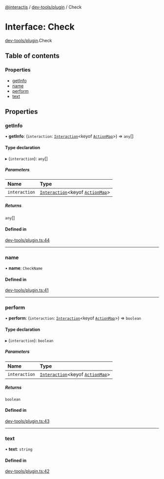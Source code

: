 [@interactjs](../README.md) / [dev-tools/plugin](../modules/dev_tools_plugin.md) / Check

# Interface: Check

[dev-tools/plugin](../modules/dev_tools_plugin.md).Check

## Table of contents

### Properties

- [getInfo](dev_tools_plugin.Check.md#getinfo)
- [name](dev_tools_plugin.Check.md#name)
- [perform](dev_tools_plugin.Check.md#perform)
- [text](dev_tools_plugin.Check.md#text)

## Properties

### getInfo

• **getInfo**: (`interaction`: [`Interaction`](../classes/core_Interaction.Interaction.md)\<keyof [`ActionMap`](core_types.ActionMap.md)\>) => `any`[]

#### Type declaration

▸ (`interaction`): `any`[]

##### Parameters

| Name | Type |
| :------ | :------ |
| `interaction` | [`Interaction`](../classes/core_Interaction.Interaction.md)\<keyof [`ActionMap`](core_types.ActionMap.md)\> |

##### Returns

`any`[]

#### Defined in

[dev-tools/plugin.ts:44](https://github.com/ehtick/interact.js/blob/d3d4746/packages/@interactjs/dev-tools/plugin.ts#L44)

___

### name

• **name**: `CheckName`

#### Defined in

[dev-tools/plugin.ts:41](https://github.com/ehtick/interact.js/blob/d3d4746/packages/@interactjs/dev-tools/plugin.ts#L41)

___

### perform

• **perform**: (`interaction`: [`Interaction`](../classes/core_Interaction.Interaction.md)\<keyof [`ActionMap`](core_types.ActionMap.md)\>) => `boolean`

#### Type declaration

▸ (`interaction`): `boolean`

##### Parameters

| Name | Type |
| :------ | :------ |
| `interaction` | [`Interaction`](../classes/core_Interaction.Interaction.md)\<keyof [`ActionMap`](core_types.ActionMap.md)\> |

##### Returns

`boolean`

#### Defined in

[dev-tools/plugin.ts:43](https://github.com/ehtick/interact.js/blob/d3d4746/packages/@interactjs/dev-tools/plugin.ts#L43)

___

### text

• **text**: `string`

#### Defined in

[dev-tools/plugin.ts:42](https://github.com/ehtick/interact.js/blob/d3d4746/packages/@interactjs/dev-tools/plugin.ts#L42)
